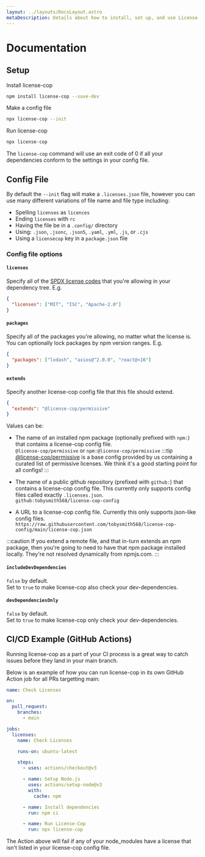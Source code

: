 ```yaml
---
layout: ../layouts/DocsLayout.astro
metaDescription: Details about how to install, set up, and use License-Cop along with details about all the different configuration options.
---
```


# Documentation

## Setup

Install license-cop

```bash
npm install license-cop --save-dev
```

Make a config file

```bash
npx license-cop --init
```

Run license-cop

```bash
npx license-cop
```

The `license-cop` command will use an exit code of 0 if all your dependencies conform to the settings in your config file.

## Config File

By default the `--init` flag will make a `.licenses.json` file, however you can use many different variations of file name and file type including:

<!--- cspell:disable-next-line --->

- Spelling `licenses` as `licences`
- Ending `licenses` with `rc`
- Having the file be in a `.config/` directory
- Using: `.json`, `.jsonc`, `.json5`, `.yaml`, `.yml`, `.js`, or `.cjs`
- Using a `licensecop` key in a `package.json` file

### Config file options

#### `licenses`

Specify all of the [SPDX license codes](https://spdx.org/licenses/) that you're allowing in your dependency tree. E.g.

```json
{
  "licenses": ["MIT", "ISC", "Apache-2.0"]
}
```

#### `packages`

Specify all of the packages you're allowing, no matter what the license is. You can optionally lock packages by npm version ranges. E.g.

```json
{
  "packages": ["lodash", "axios@^2.0.0", "react@<16"]
}
```

#### `extends`

Specify another license-cop config file that this file should extend.

```json
{
  "extends": "@license-cop/permissive"
}
```

Values can be:

- The name of an installed npm package (optionally prefixed with `npm:`) that contains a license-cop config file.  
  `@license-cop/permissive` or `npm:@license-cop/permissive`
  :::tip
  [@license-cop/permissive](https://www.npmjs.com/package/@license-cop/permissive) is a base config provided by us containing a curated list of permissive licenses. We think it's a good starting point for all configs!
  :::

- The name of a public github repository (prefixed with `github:`) that contains a license-cop config file. This currently only supports config files called exactly `.licenses.json`.  
  `github:tobysmith568/license-cop-config`

- A URL to a license-cop config file. Currently this only supports json-like config files.  
  `https://raw.githubusercontent.com/tobysmith568/license-cop-config/main/license-cop.json`

:::caution
If you extend a remote file, and that in-turn extends an npm package, then you're going to need to have that npm package installed locally. They're not resolved dynamically from npmjs.com.
:::

#### `includeDevDependencies`

`false` by default.  
Set to `true` to make license-cop also check your dev-dependencies.

#### `devDependenciesOnly`

`false` by default.  
Set to `true` to make license-cop only check your dev-dependencies.

## CI/CD Example (GitHub Actions)

Running license-cop as a part of your CI process is a great way to catch issues before they land in your main branch.

Below is an example of how you can run license-cop in its own GitHub Action job for all PRs targetting main:

```yaml
name: Check Licenses

on:
  pull_request:
    branches:
      - main

jobs:
  licenses:
    name: Check Licenses

    runs-on: ubuntu-latest

    steps:
      - uses: actions/checkout@v3

      - name: Setup Node.js
        uses: actions/setup-node@v3
        with:
          cache: npm

      - name: Install dependencies
        run: npm ci

      - name: Run License-Cop
        run: npx license-cop
```

The Action above will fail if any of your node_modules have a license that isn't listed in your license-cop config file.
